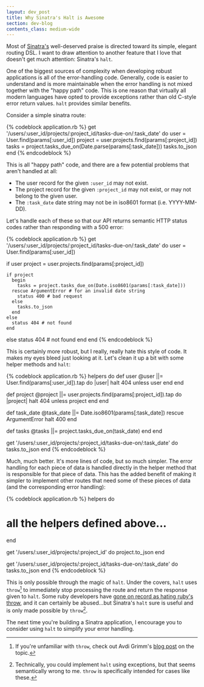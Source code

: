 ```yaml
---
layout: dev_post
title: Why Sinatra's Halt is Awesome
section: dev-blog
contents_class: medium-wide
---
```


Most of [Sinatra's](http://sinatrarb.com/) well-deserved praise is directed toward its
simple, elegant routing DSL. I want to draw attention to another
feature that I love that doesn't get much attention: Sinatra's `halt`.

One of the biggest sources of complexity when developing robust
applications is all of the error-handling code. Generally, code
is easier to understand and is more maintainable when the error handling
is not mixed together with the "happy path" code. This is one reason
that virtually all modern languages have opted to provide exceptions
rather than old C-style error return values. `halt` provides similar
benefits.

Consider a simple sinatra route:

{% codeblock application.rb %}
get '/users/:user_id/projects/:project_id/tasks-due-on/:task_date' do
  user = User.find(params[:user_id])
  project = user.projects.find(params[:project_id])
  tasks = project.tasks_due_on(Date.parse(params[:task_date]))
  tasks.to_json
end
{% endcodeblock %}

This is all "happy path" code, and there are a few potential problems
that aren't handled at all:

* The user record for the given `:user_id` may not exist.
* The project record for the given `:project_id` may not exist,
   or may not belong to the given user.
* The `:task_date` date string may not be in iso8601 format
  (i.e. YYYY-MM-DD).

Let's handle each of these so that our API returns
semantic HTTP status codes rather than responding with a 500 error:

{% codeblock application.rb %}
get '/users/:user_id/projects/:project_id/tasks-due-on/:task_date' do
  user = User.find(params[:user_id])

  if user
    project = user.projects.find(params[:project_id])

    if project 
      begin
        tasks = project.tasks_due_on(Date.iso8601(params[:task_date]))
      rescue ArgumentError # for an invalid date string
        status 400 # bad request
      else
        tasks.to_json
      end
    else
      status 404 # not found
    end
  else
    status 404 # not found
  end
end
{% endcodeblock %}

This is certainly more robust, but I really, really hate this style of code.
It makes my eyes bleed just looking at it. Let's clean it up a bit with
some helper methods and `halt`:

{% codeblock application.rb %}
helpers do
  def user
    @user ||= User.find(params[:user_id]).tap do |user|
      halt 404 unless user
    end
  end

  def project
    @project ||= user.projects.find(params[:project_id]).tap do |project|
      halt 404 unless project
    end
  end

  def task_date
    @task_date ||= Date.iso8601(params[:task_date])
  rescue ArgumentError
    halt 400
  end

  def tasks
    @tasks ||= project.tasks_due_on(task_date)
  end
end

get '/users/:user_id/projects/:project_id/tasks-due-on/:task_date' do
  tasks.to_json
end
{% endcodeblock %}

Much, much better. It's more lines of code, but so much simpler.
The error handling for each piece of data is handled
directly in the helper method that is responsible for that piece of
data. This has the added benefit of making it simpler to implement
other routes that need some of these pieces of data (and the
corresponding error handling):

{% codeblock application.rb %}
helpers do
  # all the helpers defined above...
end

get '/users/:user_id/projects/:project_id' do
  project.to_json
end

get '/users/:user_id/projects/:project_id/tasks-due-on/:task_date' do
  tasks.to_json
end
{% endcodeblock %}

This is only possible through the magic of `halt`. Under the covers,
`halt` uses `throw`[^foot_1] to immediately stop processing the route
and return the response given to `halt`. Some ruby developers have
[gone on record as hating ruby's
throw](http://m.onkey.org/ruby-i-don-t-like-2-catch-wtf-throw-wtf), and
it can certainly be abused...but Sinatra's `halt` sure is useful and
is only made possible by `throw`[^foot_2].

The next time you're building a Sinatra application, I encourage you
to consider using `halt` to simplify your error handling.

[^foot_1]: If you're unfamiliar with `throw`, check out Avdi Grimm's [blog
  post](http://rubylearning.com/blog/2011/07/12/throw-catch-raise-rescue-im-so-confused/)
  on the topic.
[^foot_2]: Technically, you could implement `halt` using exceptions, but
  that seems semantically wrong to me. `throw` is specifically intended
  for cases like these.

